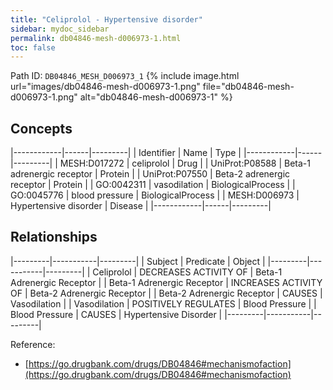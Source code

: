 ```yaml
---
title: "Celiprolol - Hypertensive disorder"
sidebar: mydoc_sidebar
permalink: db04846-mesh-d006973-1.html
toc: false 
---
```



Path ID: `DB04846_MESH_D006973_1`
{% include image.html url="images/db04846-mesh-d006973-1.png" file="db04846-mesh-d006973-1.png" alt="db04846-mesh-d006973-1" %}

## Concepts

|------------|------|---------|
| Identifier | Name | Type    |
|------------|------|---------|
| MESH:D017272 | celiprolol | Drug |
| UniProt:P08588 | Beta-1 adrenergic receptor | Protein |
| UniProt:P07550 | Beta-2 adrenergic receptor | Protein |
| GO:0042311 | vasodilation | BiologicalProcess |
| GO:0045776 | blood pressure | BiologicalProcess |
| MESH:D006973 | Hypertensive disorder | Disease |
|------------|------|---------|

## Relationships

|---------|-----------|---------|
| Subject | Predicate | Object  |
|---------|-----------|---------|
| Celiprolol | DECREASES ACTIVITY OF | Beta-1 Adrenergic Receptor |
| Beta-1 Adrenergic Receptor | INCREASES ACTIVITY OF | Beta-2 Adrenergic Receptor |
| Beta-2 Adrenergic Receptor | CAUSES | Vasodilation |
| Vasodilation | POSITIVELY REGULATES | Blood Pressure |
| Blood Pressure | CAUSES | Hypertensive Disorder |
|---------|-----------|---------|

Reference: 
  - [https://go.drugbank.com/drugs/DB04846#mechanismofaction](https://go.drugbank.com/drugs/DB04846#mechanismofaction)
